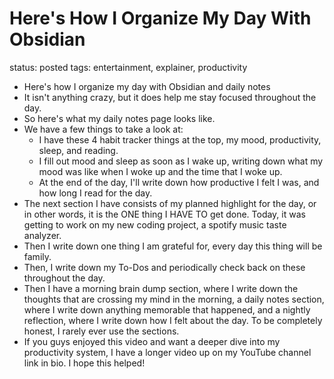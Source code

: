 # Here's How I Organize My Day With Obsidian

status: posted
tags: entertainment, explainer, productivity

- Here's how I organize my day with Obsidian and daily notes
- It isn't anything crazy, but it does help me stay focused throughout the day.
- So here's what my daily notes page looks like.
- We have a few things to take a look at:
    - I have these 4 habit tracker things at the top, my mood, productivity, sleep, and reading.
    - I fill out mood and sleep as soon as I wake up, writing down what my mood was like when I woke up and the time that I woke up.
    - At the end of the day, I'll write down how productive I felt I was, and how long I read for the day.
- The next section I have consists of my planned highlight for the day, or in other words, it is the ONE thing I HAVE TO get done. Today, it was getting to work on my new coding project, a spotify music taste analyzer.
- Then I write down one thing I am grateful for, every day this thing will be family.
- Then, I write down my To-Dos and periodically check back on these throughout the day.
- Then I have a morning brain dump section, where I write down the thoughts that are crossing my mind in the morning, a daily notes section, where I write down anything memorable that happened, and a nightly reflection, where I write down how I felt about the day. To be completely honest, I rarely ever use the sections.
- If you guys enjoyed this video and want a deeper dive into my productivity system, I have a longer video up on my YouTube channel link in bio. I hope this helped!